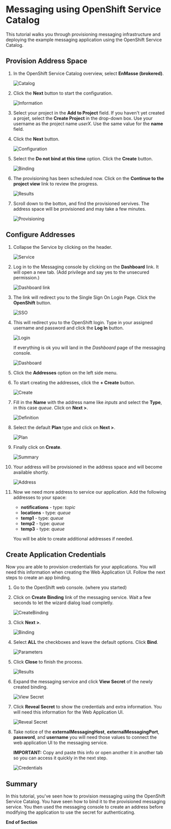 # Messaging using OpenShift Service Catalog

This tutorial walks you through provisioning messaging infrastructure and deploying the example messaging application using the OpenShift Service Catalog.

## Provision Address Space

1. In the OpenShift Service Catalog overview, select **EnMasse (brokered)**.

    ![Catalog](images/messaging-01.png)

1. Click the **Next** button to start the configuration.

    ![Information](images/messaging-02.png)

1. Select your project in the **Add to Project** field. If you haven't yet created a projet, select the **Create Project** in the drop-down box. Use your username as the project name _userX_. Use the same value for the **name** field. 
1. Click the **Next** button.

    ![Configuration](images/messaging-03.png)

1. Select the **Do not bind at this time** option. Click the **Create** button.

    ![Binding](images/messaging-04.png)

1. The provisioning has been scheduled now. Click on the **Continue to the project view** link to review the progress.

    ![Results](images/messaging-05.png)

1. Scroll down to the botton, and find the provisioned servives. The address space will be provisioned and may take a few minutes.

    ![Provisioning](images/messaging-06.png)

## Configure Addresses

1. Collapse the Service by clicking on the header.

    ![Service](images/messaging-07.png)

1. Log in to the Messaging console by clicking on the **Dashboard** link. It will open a new tab. (Add privilege and say yes to the unsecured permission.)

    ![Dashboard link](images/messaging-08.png)

1. The link will redirect you to the Single Sign On Login Page. Click the **OpenShift** button.

    ![SSO](images/messaging-09.png)

1. This will redirect you to the OpenShift login. Type in your assigned username and password and click the **Log In** button.

    ![Login](images/messaging-10.png)

    If everything is ok you will land in the _Dashboard_ page of the messaging console.
    
    ![Dashboard](images/messaging-11.png)

1. Click the **Addresses** option on the left side menu.

1. To start creating the addresses, click the **+ Create** button.

    ![Create](images/messaging-12.png)

1. Fill in the **Name** with the address name like *inputs* and select the **Type**, in this case *queue*. Click on **Next >**.

    ![Definition](images/messaging-13.png)

1. Select the default **Plan** type and click on **Next >**.

    ![Plan](images/messaging-14.png)

1. Finally click on **Create**.

    ![Summary](images/messaging-15.png)

1. Your address will be provisioned in the address space and will become available shortly.

    ![Address](images/messaging-16.png)

1. Now we need more address to service our application. Add the following addresses to your space:

    * **notifications** - type: *topic*
    * **locations** - type: *queue*
    * **temp1** - type: *queue*
    * **temp2** - type: *queue*
    * **temp3** - type: *queue*

    You will be able to create additional addresses if needed.

## Create Application Credentials

Now you are able to provision credentials for your applications. You will need this information when creating the Web Application UI. Follow the next steps to create an app binding.

1. Go to the OpenShift web console. (where you started)

1. Click on **Create Binding** link of the messaging service. Wait a few seconds to let the wizard dialog load completly.

    ![CreateBinding](images/messaging-17.png)

1. Click **Next >**.

    ![Binding](images/messaging-18.png)

1. Select **ALL** the checkboxes and leave the default options. Click **Bind**.

    ![Parameters](images/messaging-19.png)

1. Click **Close** to finish the process.

    ![Results](images/messaging-20.png)

1. Expand the messaging service and click **View Secret** of the newly created binding.

    ![View Secret](images/messaging-21.png)

1. Click **Reveal Secret** to show the credentials and extra information. You will need this information for the Web Application UI.

    ![Reveal Secret](images/messaging-22.png)

1. Take notice of the **externalMessagingHost**, **externalMessagingPort**, **password**, and **username** you will need those values to connect the web application UI to the messaging service.

    **IMPORTANT:**
    Copy and paste this info or open another it in another tab so you can access it quickly in the next step.

    ![Credentials](images/messaging-23.png)

## Summary

In this tutorial, you've seen how to provision messaging using the OpenShift Service Catalog. You
have seen how to bind it to the provisioned messaging service. You then used the messaging console to create an address before modifying the application to use the secret for authenticating.

**End of Section**